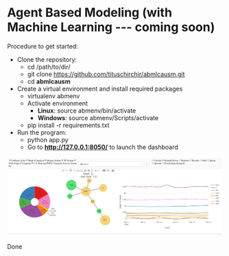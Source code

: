 # Agent Based Modeling (with Machine Learning --- coming soon)
Procedure to get started:

* Clone the repository:
    * cd /path/to/dir/
    * git clone https://github.com/tituschirchir/abmlcausm.git
    * cd **abmlcausm**
* Create a virtual environment and install required packages
    * virtualenv abmenv
    * Activate environment
        * **Linux**: source abmenv/bin/activate
        * **Windows**: source abmenv/Scripts/activate
    * pip install -r requirements.txt
* Run the program:
    * python app.py
    * Go to **http://127.0.0.1:8050/** to launch the dashboard
    
 ![alt text](https://raw.githubusercontent.com/tituschirchir/abmlcausm/master/image.png)
 
 Done
